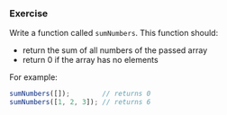 <!--{ ids:[191], language:'JavaScript', type:'workshop', order: 1, name:'For Loops and Arrays', description:'Loops are often used to perform an action on items in an array' } -->
### Exercise

Write a function called `sumNumbers`. This function should:

  - return the sum of all numbers of the passed array
  - return 0 if the array has no elements

For example:

```js
sumNumbers([]);        // returns 0
sumNumbers([1, 2, 3]); // returns 6
```
